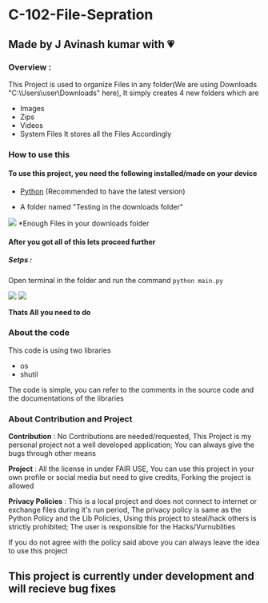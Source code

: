 # C-102-File-Sepration
## Made by J Avinash kumar with 💗
### Overview :
This Project is used to organize Files in any folder(We are using Downloads "C:\Users\user\Downloads" here), 
It simply creates 4 new folders which are 
* Images
* Zips
* Videos
* System Files
It stores all the Files Accordingly
### How to use this
#### To use this project, you need the following installed/made on your device
* [Python](https://www.python.org/downloads/) (Recommended to have the latest version)

* A folder named "Testing in the downloads folder"
<img src="https://cdn.discordapp.com/attachments/1055128031137640481/1055128440925327390/image.png">
*Enough Files in your downloads folder

#### After you got all of this lets proceed further
##### Setps : 
Open terminal in the folder and run the command `python main.py`

<img src = "https://cdn.discordapp.com/attachments/1055128031137640481/1055131703653449788/image.png">
<img src = "https://cdn.discordapp.com/attachments/1055128031137640481/1055131895412822096/image.png">

**Thats All you need to do**

### About the code
This code is using two libraries 
* os
* shutil

The code is simple, you can refer to the comments in the source code and the documentations of the libraries

### About Contribution and Project
**Contribution** : No Contributions are needed/requested, This Project is my personal project not a well developed application; You can always give the bugs through other means

**Project** : All the license in under FAIR USE, You can use this project in your own profile or social media but need to give credits, Forking the project is allowed

**Privacy Policies** : This is a local project and does not connect to internet or exchange files during it's run period, The privacy policy is same as the Python Policy and the Lib Policies, Using this project to steal/hack others is strictly prohibited;
The user is responsible for the Hacks/Vurnublities

If you do not agree with the policy said above you can always leave the idea to use this project

## This project is currently under development and will recieve bug fixes



